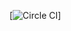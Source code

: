 [![Circle CI](https://circleci.com/gh/kamedon/lifehack-android.svg?style=shield&circle-token=50cf90ffdc2d5763c7f9ba2ea88f6e28a0ec9098)]
